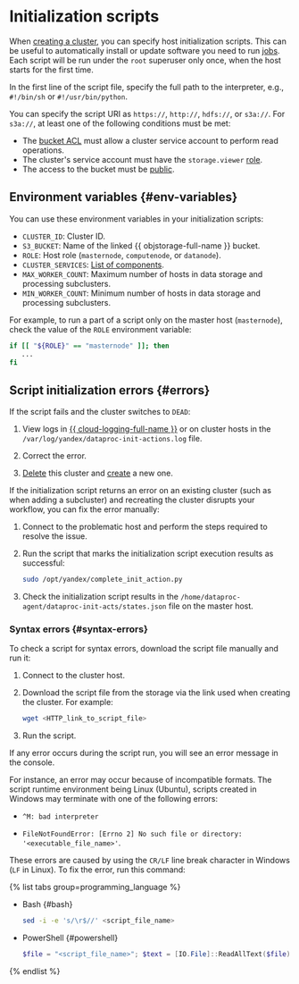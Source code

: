 # Initialization scripts

When [creating a cluster](../operations/cluster-create.md), you can specify host initialization scripts. This can be useful to automatically install or update software you need to run [jobs](./jobs.md). Each script will be run under the `root` superuser only once, when the host starts for the first time.

In the first line of the script file, specify the full path to the interpreter, e.g., `#!/bin/sh` or `#!/usr/bin/python`.

You can specify the script URI as `https://`, `http://`, `hdfs://`, or `s3a://`. For `s3a://`, at least one of the following conditions must be met:

* The [bucket ACL](../../storage/operations/buckets/edit-acl.md) must allow a cluster service account to perform read operations.
* The cluster's service account must have the `storage.viewer` [role](../../iam/operations/sa/assign-role-for-sa.md).
* The access to the bucket must be [public](../../storage/operations/buckets/bucket-availability.md).

## Environment variables {#env-variables}

You can use these environment variables in your initialization scripts:

* `CLUSTER_ID`: Cluster ID.
* `S3_BUCKET`: Name of the linked {{ objstorage-full-name }} bucket.
* `ROLE`: Host role (`masternode`, `computenode`, or `datanode`).
* `CLUSTER_SERVICES`: [List of components](../concepts/environment).
* `MAX_WORKER_COUNT`: Maximum number of hosts in data storage and processing subclusters.
* `MIN_WORKER_COUNT`: Minimum number of hosts in data storage and processing subclusters.

For example, to run a part of a script only on the master host (`masternode`), check the value of the `ROLE` environment variable:

```bash
if [[ "${ROLE}" == "masternode" ]]; then
   ...
fi
```

## Script initialization errors {#errors}

If the script fails and the cluster switches to `DEAD`:


1. View logs in [{{ cloud-logging-full-name }}](../../logging/operations/read-logs.md) or on cluster hosts in the `/var/log/yandex/dataproc-init-actions.log` file.



1. Correct the error.
1. [Delete](../operations/cluster-delete.md) this cluster and [create](../operations/cluster-create.md) a new one.

If the initialization script returns an error on an existing cluster (such as when adding a subcluster) and recreating the cluster disrupts your workflow, you can fix the error manually:

1. Connect to the problematic host and perform the steps required to resolve the issue. 
1. Run the script that marks the initialization script execution results as successful:

    ```bash
    sudo /opt/yandex/complete_init_action.py
    ```

1. Check the initialization script results in the `/home/dataproc-agent/dataproc-init-acts/states.json` file on the master host.

### Syntax errors {#syntax-errors}

To check a script for syntax errors, download the script file manually and run it:

1. Connect to the cluster host.
1. Download the script file from the storage via the link used when creating the cluster. For example:

   ```bash
   wget <HTTP_link_to_script_file>
   ```

1. Run the script.

If any error occurs during the script run, you will see an error message in the console.

For instance, an error may occur because of incompatible formats. The script runtime environment being Linux (Ubuntu), scripts created in Windows may terminate with one of the following errors:

* `^M: bad interpreter`

* `FileNotFoundError: [Errno 2] No such file or directory: '<executable_file_name>'`.

These errors are caused by using the `CR/LF` line break character in Windows (`LF` in Linux). To fix the error, run this command:

{% list tabs group=programming_language %}

- Bash {#bash}

  ```bash
  sed -i -e 's/\r$//' <script_file_name>
  ```

- PowerShell {#powershell}

  ```powershell
  $file = "<script_file_name>"; $text = [IO.File]::ReadAllText($file) -replace "`r`n", "`n"; [IO.File]::WriteAllText($file, $text)
  ```

{% endlist %}
